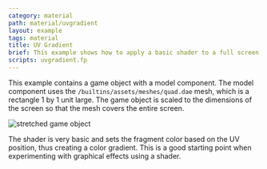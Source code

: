 ```yaml
---
category: material
path: material/uvgradient
layout: example
tags: material
title: UV Gradient
brief: This example shows how to apply a basic shader to a full screen quad.
scripts: uvgradient.fp
---
```


This example contains a game object with a model component. The model component uses the `/builtins/assets/meshes/quad.dae` mesh, which is a rectangle 1 by 1 unit large. The game object is scaled to the dimensions of the screen so that the mesh covers the entire screen.

![stretched game object](stretched-mesh.png)

The shader is very basic and sets the fragment color based on the UV position, thus creating a color gradient. This is a good starting point when experimenting with graphical effects using a shader.